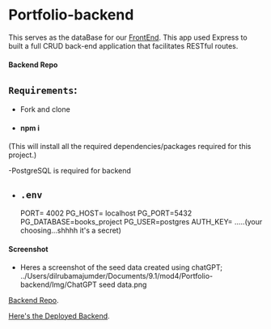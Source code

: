# Portfolio-backend
This serves as the dataBase for our [FrontEnd](https://github.com/dilrubamajumder/portfolio-front).
This app used Express to built a full CRUD back-end application that facilitates RESTful routes.


#### Backend Repo

## `Requirements`:

- Fork and clone

- #### npm i
(This will install all the required dependencies/packages required for this project.)

-PostgreSQL is required for backend

- `.env `
    - 
    PORT= 4002
    PG_HOST= localhost
    PG_PORT=5432
    PG_DATABASE=books_project
    PG_USER=postgres
    AUTH_KEY= .....(your choosing...shhhh it's a secret)

#### Screenshot
- Heres a screenshot of the seed data created using chatGPT;
../Users/dilrubamajumder/Documents/9.1/mod4/Portfolio-backend/Img/ChatGPT seed data.png

[Backend Repo](https://github.com/dilrubamajumder/Portfolio-backend).

[Here's the Deployed Backend](https://book-portfolio.onrender.com).


